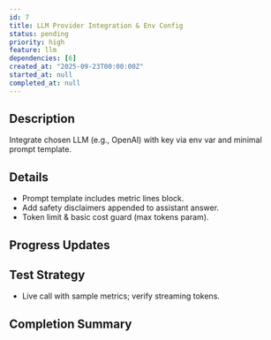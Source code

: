 ```yaml
---
id: 7
title: LLM Provider Integration & Env Config
status: pending
priority: high
feature: llm
dependencies: [6]
created_at: "2025-09-23T00:00:00Z"
started_at: null
completed_at: null
---
```


## Description
Integrate chosen LLM (e.g., OpenAI) with key via env var and minimal prompt template.

## Details
- Prompt template includes metric lines block.
- Add safety disclaimers appended to assistant answer.
- Token limit & basic cost guard (max tokens param).

## Progress Updates

## Test Strategy
- Live call with sample metrics; verify streaming tokens.

## Completion Summary
